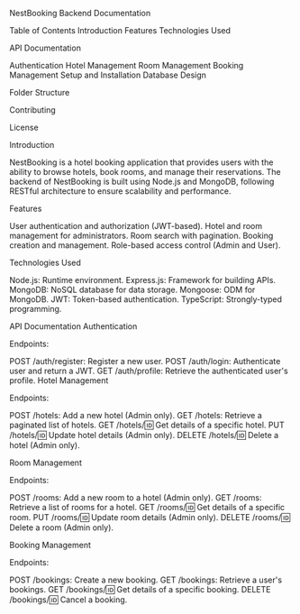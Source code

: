 NestBooking Backend Documentation

Table of Contents
Introduction
Features
Technologies Used

API Documentation

Authentication
Hotel Management
Room Management
Booking Management
Setup and Installation
Database Design

Folder Structure

Contributing

License

Introduction

NestBooking is a hotel booking application that provides users with the ability to browse hotels, book rooms, and manage their reservations.
The backend of NestBooking is built using Node.js and MongoDB, following RESTful architecture to ensure scalability and performance.

Features

User authentication and authorization (JWT-based).
Hotel and room management for administrators.
Room search with pagination.
Booking creation and management.
Role-based access control (Admin and User).

Technologies Used

Node.js: Runtime environment.
Express.js: Framework for building APIs.
MongoDB: NoSQL database for data storage.
Mongoose: ODM for MongoDB.
JWT: Token-based authentication.
TypeScript: Strongly-typed programming.



API Documentation
Authentication

Endpoints:

POST /auth/register: Register a new user.
POST /auth/login: Authenticate user and return a JWT.
GET /auth/profile: Retrieve the authenticated user's profile.
Hotel Management

Endpoints:

POST /hotels: Add a new hotel (Admin only).
GET /hotels: Retrieve a paginated list of hotels.
GET /hotels/:id: Get details of a specific hotel.
PUT /hotels/:id: Update hotel details (Admin only).
DELETE /hotels/:id: Delete a hotel (Admin only).

Room Management

Endpoints:

POST /rooms: Add a new room to a hotel (Admin only).
GET /rooms: Retrieve a list of rooms for a hotel.
GET /rooms/:id: Get details of a specific room.
PUT /rooms/:id: Update room details (Admin only).
DELETE /rooms/:id: Delete a room (Admin only).

Booking Management

Endpoints:

POST /bookings: Create a new booking.
GET /bookings: Retrieve a user's bookings.
GET /bookings/:id: Get details of a specific booking.
DELETE /bookings/:id: Cancel a booking.



